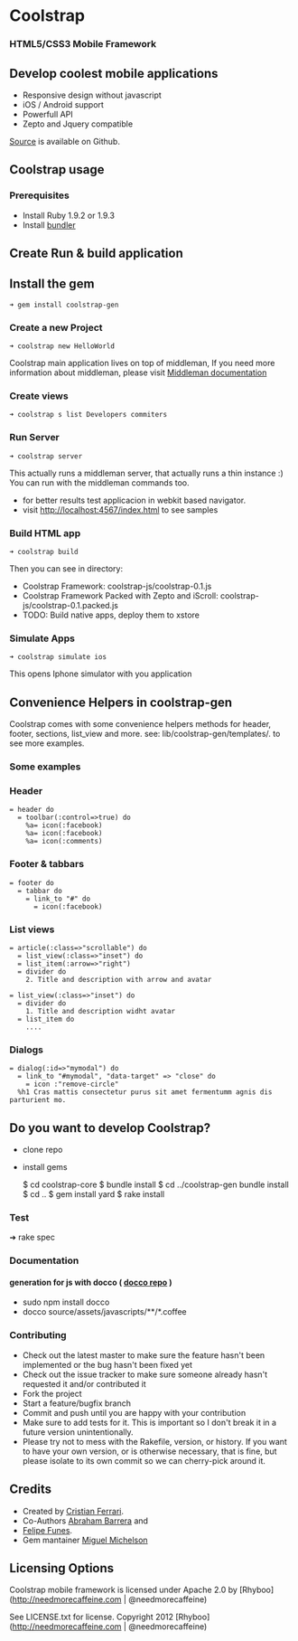 # Coolstrap

### HTML5/CSS3 Mobile Framework

## Develop coolest mobile applications
  - Responsive design without javascript
  - iOS / Android support
  - Powerfull API
  - Zepto and Jquery compatible

[Source](https://github.com/rhyboo/coolstrap) is available on Github.

## Coolstrap usage

### Prerequisites
  - Install Ruby 1.9.2 or 1.9.3
  - Install [bundler](http://gembundler.com/)

## Create Run & build application

## Install the gem

    ➜ gem install coolstrap-gen

### Create a new Project

    ➜ coolstrap new HelloWorld

  Coolstrap main application lives on top of middleman,
  If you need more information about middleman, please visit [Middleman documentation](http://http://middlemanapp.com/guides/getting-started)

### Create views

    ➜ coolstrap s list Developers commiters

### Run Server

    ➜ coolstrap server

  This actually runs a middleman server, that actually runs a thin instance :)
  You can run with the middleman commands too.

  - for better results test applicacion in webkit based navigator.
  - visit [http://localhost:4567/index.html](http://localhost:4567/index.html) to see samples


### Build HTML app

    ➜ coolstrap build

  Then you can see in <build> directory:
  - Coolstrap Framework: coolstrap-js/coolstrap-0.1.js
  - Coolstrap Framework Packed with Zepto and iScroll: coolstrap-js/coolstrap-0.1.packed.js
  - TODO: Build native apps, deploy them to xstore

### Simulate Apps

    ➜ coolstrap simulate ios

  This opens Iphone simulator with you application


## Convenience Helpers in coolstrap-gen

  Coolstrap comes with some convenience helpers methods for header, footer, sections, list_view and more.
  see: lib/coolstrap-gen/templates/. to see more examples.

### Some examples
### Header
    = header do
      = toolbar(:control=>true) do
        %a= icon(:facebook)
        %a= icon(:facebook)
        %a= icon(:comments)
### Footer & tabbars
    = footer do
      = tabbar do
        = link_to "#" do
          = icon(:facebook)
### List views
    = article(:class=>"scrollable") do
      = list_view(:class=>"inset") do
      = list_item(:arrow=>"right")
      = divider do
        2. Title and description with arrow and avatar

    = list_view(:class=>"inset") do
      = divider do
        1. Title and description widht avatar
      = list_item do
        ....
### Dialogs
    = dialog(:id=>"mymodal") do
      = link_to "#mymodal", "data-target" => "close" do
        = icon :"remove-circle"
      %h1 Cras mattis consectetur purus sit amet fermentumm agnis dis parturient mo.


## Do you want to develop Coolstrap?

* clone repo
* install gems

  $ cd coolstrap-core
  $ bundle install
  $ cd ../coolstrap-gen
    bundle install
  $ cd ..
  $ gem install yard
  $ rake install

### Test
  ➜ rake spec


### Documentation
#### generation for js with docco ( [docco repo](http://jashkenas.github.com/docco/) )
  + sudo npm install docco
  + docco source/assets/javascripts/**/*.coffee

### Contributing

  * Check out the latest master to make sure the feature hasn't been implemented or the bug hasn't been fixed yet
  * Check out the issue tracker to make sure someone already hasn't requested it and/or contributed it
  * Fork the project
  * Start a feature/bugfix branch
  * Commit and push until you are happy with your contribution
  * Make sure to add tests for it. This is important so I don't break it in a future version unintentionally.
  * Please try not to mess with the Rakefile, version, or history. If you want to have your own version, or is otherwise necessary, that is fine, but please isolate to its own commit so we can cherry-pick around it.

## Credits

+ Created by [Cristian Ferrari](http://twitter.com/energetico).
+ Co-Authors [Abraham Barrera](http://twitter.com/abraham_barrera) and
+ [Felipe Funes](http://twitter.com/nifoQue).
+ Gem mantainer [Miguel Michelson](http://github.com/michelson)


## Licensing Options

Coolstrap mobile framework is licensed under Apache 2.0 by [Rhyboo](http://needmorecaffeine.com | @needmorecaffeine)

See LICENSE.txt for license.
Copyright 2012 [Rhyboo](http://needmorecaffeine.com | @needmorecaffeine)

